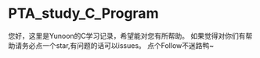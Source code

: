 ﻿# PTA_study_C_Program

您好，这里是Yunoon的C学习记录，希望能对您有所帮助。
如果觉得对你们有帮助请务必点一个star,有问题的话可以issues。
点个Follow不迷路鸭~
